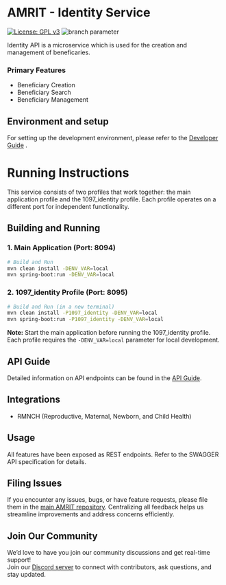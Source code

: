 # AMRIT - Identity Service 
[![License: GPL v3](https://img.shields.io/badge/License-GPLv3-blue.svg)](https://www.gnu.org/licenses/gpl-3.0)  ![branch parameter](https://github.com/PSMRI/Identity-API/actions/workflows/sast-and-package.yml/badge.svg)

Identity API is a microservice which is used for the creation and management of beneficaries.

### Primary Features
* Beneficiary Creation
* Beneficiary Search
* Beneficiary Management


## Environment and setup
For setting up the development environment, please refer to the [Developer Guide](https://piramal-swasthya.gitbook.io/amrit/developer-guide/development-environment-setup) .

# Running Instructions

This service consists of two profiles that work together: the main application profile and the 1097_identity profile. Each profile operates on a different port for independent functionality.

## Building and Running

### 1. Main Application (Port: 8094)
```bash
# Build and Run
mvn clean install -DENV_VAR=local
mvn spring-boot:run -DENV_VAR=local
```

### 2. 1097_identity Profile (Port: 8095)
```bash
# Build and Run (in a new terminal)
mvn clean install -P1097_identity -DENV_VAR=local
mvn spring-boot:run -P1097_identity -DENV_VAR=local
```

**Note:** Start the main application before running the 1097_identity profile. Each profile requires the `-DENV_VAR=local` parameter for local development.

## API Guide
Detailed information on API endpoints can be found in the [API Guide](https://piramal-swasthya.gitbook.io/amrit/architecture/api-guide).

## Integrations
* RMNCH (Reproductive, Maternal, Newborn, and Child Health)

## Usage
All features have been exposed as REST endpoints. Refer to the SWAGGER API specification for details.

## Filing Issues

If you encounter any issues, bugs, or have feature requests, please file them in the [main AMRIT repository](https://github.com/PSMRI/AMRIT/issues). Centralizing all feedback helps us streamline improvements and address concerns efficiently.  

## Join Our Community

We’d love to have you join our community discussions and get real-time support!  
Join our [Discord server](https://discord.gg/FVQWsf5ENS) to connect with contributors, ask questions, and stay updated.  

